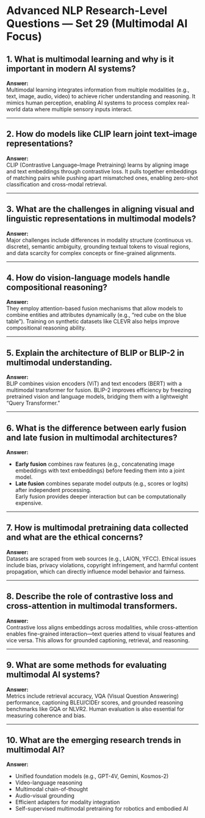 # Advanced NLP Research-Level Questions — Set 29 (Multimodal AI Focus)

## 1. What is multimodal learning and why is it important in modern AI systems?
**Answer:**  
Multimodal learning integrates information from multiple modalities (e.g., text, image, audio, video) to achieve richer understanding and reasoning. It mimics human perception, enabling AI systems to process complex real-world data where multiple sensory inputs interact.

---

## 2. How do models like CLIP learn joint text–image representations?
**Answer:**  
CLIP (Contrastive Language–Image Pretraining) learns by aligning image and text embeddings through contrastive loss. It pulls together embeddings of matching pairs while pushing apart mismatched ones, enabling zero-shot classification and cross-modal retrieval.

---

## 3. What are the challenges in aligning visual and linguistic representations in multimodal models?
**Answer:**  
Major challenges include differences in modality structure (continuous vs. discrete), semantic ambiguity, grounding textual tokens to visual regions, and data scarcity for complex concepts or fine-grained alignments.

---

## 4. How do vision-language models handle compositional reasoning?
**Answer:**  
They employ attention-based fusion mechanisms that allow models to combine entities and attributes dynamically (e.g., “red cube on the blue table”). Training on synthetic datasets like CLEVR also helps improve compositional reasoning ability.

---

## 5. Explain the architecture of BLIP or BLIP-2 in multimodal understanding.
**Answer:**  
BLIP combines vision encoders (ViT) and text encoders (BERT) with a multimodal transformer for fusion. BLIP-2 improves efficiency by freezing pretrained vision and language models, bridging them with a lightweight “Query Transformer.”

---

## 6. What is the difference between early fusion and late fusion in multimodal architectures?
**Answer:**  
- **Early fusion** combines raw features (e.g., concatenating image embeddings with text embeddings) before feeding them into a joint model.  
- **Late fusion** combines separate model outputs (e.g., scores or logits) after independent processing.  
Early fusion provides deeper interaction but can be computationally expensive.

---

## 7. How is multimodal pretraining data collected and what are the ethical concerns?
**Answer:**  
Datasets are scraped from web sources (e.g., LAION, YFCC). Ethical issues include bias, privacy violations, copyright infringement, and harmful content propagation, which can directly influence model behavior and fairness.

---

## 8. Describe the role of contrastive loss and cross-attention in multimodal transformers.
**Answer:**  
Contrastive loss aligns embeddings across modalities, while cross-attention enables fine-grained interaction—text queries attend to visual features and vice versa. This allows for grounded captioning, retrieval, and reasoning.

---

## 9. What are some methods for evaluating multimodal AI systems?
**Answer:**  
Metrics include retrieval accuracy, VQA (Visual Question Answering) performance, captioning BLEU/CIDEr scores, and grounded reasoning benchmarks like GQA or NLVR2. Human evaluation is also essential for measuring coherence and bias.

---

## 10. What are the emerging research trends in multimodal AI?
**Answer:**  
- Unified foundation models (e.g., GPT-4V, Gemini, Kosmos-2)  
- Video-language reasoning  
- Multimodal chain-of-thought  
- Audio-visual grounding  
- Efficient adapters for modality integration  
- Self-supervised multimodal pretraining for robotics and embodied AI
